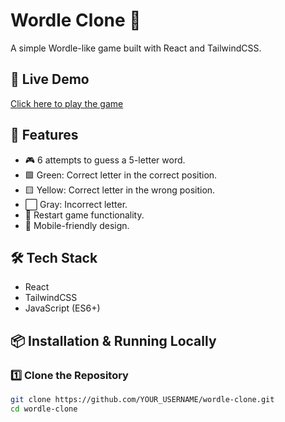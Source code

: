 # Wordle Clone 🎯

A simple Wordle-like game built with React and TailwindCSS.

## 🚀 Live Demo
[Click here to play the game](https://your-deployment-url.vercel.app)

## 📖 Features
- 🎮 6 attempts to guess a 5-letter word.
- 🟩 Green: Correct letter in the correct position.
- 🟨 Yellow: Correct letter in the wrong position.
- ⬜ Gray: Incorrect letter.
- 🔄 Restart game functionality.
- 📱 Mobile-friendly design.

## 🛠️ Tech Stack
- React
- TailwindCSS
- JavaScript (ES6+)

## 📦 Installation & Running Locally

### 1️⃣ Clone the Repository
```sh
git clone https://github.com/YOUR_USERNAME/wordle-clone.git
cd wordle-clone
